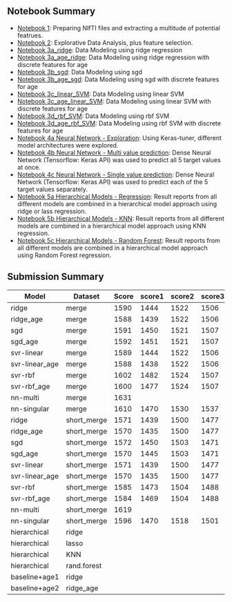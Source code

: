 ## Notebook Summary

- [Notebook 1](https://nbviewer.jupyter.org/github/miykael/kaggle_trends_challenge/blob/master/01_preparation_nifti.ipynb): Preparing NIfTI files and extracting a multitude of potential featrues.
- [Notebook 2](https://nbviewer.jupyter.org/github/miykael/kaggle_trends_challenge/blob/master/02_data_exploration.ipynb): Explorative Data Analysis, plus feature selection.
- [Notebook 3a_ridge](https://nbviewer.jupyter.org/github/miykael/kaggle_trends_challenge/blob/master/03a_model_linear_regression_ridge.ipynb): Data Modeling using ridge regression
- [Notebook 3a_age_ridge](https://nbviewer.jupyter.org/github/miykael/kaggle_trends_challenge/blob/master/03a_model_linear_regression_ridge-age.ipynb): Data Modeling using ridge regression with discrete features for age
- [Notebook 3b_sgd](https://nbviewer.jupyter.org/github/miykael/kaggle_trends_challenge/blob/master/03b_model_linear_regression_sgd.ipynb): Data Modeling using sgd
- [Notebook 3b_age_sgd](https://nbviewer.jupyter.org/github/miykael/kaggle_trends_challenge/blob/master/03b_model_linear_regression_sgd-age.ipynb): Data Modeling using sgd with discrete features for age
- [Notebook 3c_linear_SVM](https://nbviewer.jupyter.org/github/miykael/kaggle_trends_challenge/blob/master/03c_model_linear_regression_svr-linear-age.ipynb): Data Modeling using linear SVM
- [Notebook 3c_age_linear_SVM](https://nbviewer.jupyter.org/github/miykael/kaggle_trends_challenge/blob/master/03c_model_linear_regression_svr-linear-age.ipynb): Data Modeling using linear SVM with discrete features for age
- [Notebook 3d_rbf_SVM](https://nbviewer.jupyter.org/github/miykael/kaggle_trends_challenge/blob/master/03d_model_linear_regression_svr-rbf.ipynb): Data Modeling using rbf SVM
- [Notebook 3d_age_rbf_SVM](https://nbviewer.jupyter.org/github/miykael/kaggle_trends_challenge/blob/master/03d_model_linear_regression_svr-rbf-age.ipynb): Data Modeling using rbf SVM with discrete features for age
- [Notebook 4a Neural Network - Exploration](https://nbviewer.jupyter.org/github/miykael/kaggle_trends_challenge/blob/master/04a_model_nonlinear_NN_multi-hp_exploration.ipynb): Using Keras-tuner, different model architectures were explored.
- [Notebook 4b Neural Network - Multi value prediction](https://nbviewer.jupyter.org/github/miykael/kaggle_trends_challenge/blob/master/04b_model_nonlinear_NN_multi.ipynb): Dense Neural Network (Tensorflow: Keras API) was used to predict all 5 target values at once.
- [Notebook 4c Neural Network - Single value prediction](https://nbviewer.jupyter.org/github/miykael/kaggle_trends_challenge/blob/master/04c_model_nonlinear_NN_singular.ipynb): Dense Neural Network (Tensorflow: Keras API) was used to predict each of the 5 target values separately.
- [Notebook 5a Hierarchical Models - Regression](https://nbviewer.jupyter.org/github/miykael/kaggle_trends_challenge/blob/master/05_hierarchical_models_a_regression.ipynb): Result reports from all different models are combined in a hierarchical model approach using ridge or lass regression.
- [Notebook 5b Hierarchical Models - KNN](https://nbviewer.jupyter.org/github/miykael/kaggle_trends_challenge/blob/master/05_hierarchical_models_b_knn.ipynb): Result reports from all different models are combined in a hierarchical model approach using KNN regression.
- [Notebook 5c Hierarchical Models - Random Forest](https://nbviewer.jupyter.org/github/miykael/kaggle_trends_challenge/blob/master/05_hierarchical_models_c_random_forest.ipynb): Result reports from all different models are combined in a hierarchical model approach using Random Forest regression.

## Submission Summary

| Model          | Dataset     | Score | score1 | score2 | score3 | score4 | score5 | ScoreKaggle |
|----------------|-------------|-------|--------|--------|--------|--------|--------|-------------|
| ridge          | merge       | 1590  |   1444 |   1522 |   1506 |   1820 |   1759 |        1604 |
| ridge_age      | merge       | 1588  |   1439 |   1522 |   1506 |   1820 |   1759 |        1603 |
| sgd            | merge       | 1591  |   1450 |   1521 |   1507 |   1819 |   1762 |        1611 |
| sgd_age        | merge       | 1592  |   1451 |   1521 |   1507 |   1819 |   1762 |        1606 |
| svr-linear     | merge       | 1589  |   1444 |   1522 |   1506 |   1820 |   1759 |        1604 |
| svr-linear_age | merge       | 1588  |   1438 |   1522 |   1506 |   1820 |   1759 |        1604 |
| svr-rbf        | merge       | 1602  |   1482 |   1524 |   1507 |   1820 |   1762 |        1612 |
| svr-rbf_age    | merge       | 1600  |   1477 |   1524 |   1507 |   1820 |   1762 |        1614 |
| nn-multi       | merge       | 1631  |        |        |        |        |        |        1648 |
| nn-singular    | merge       | 1610  |   1470 |   1530 |   1537 |   1832 |   1779 |        1634 |
| ridge          | short_merge | 1571  |   1439 |   1500 |   1477 |   1799 |   1733 |        1611 |
| ridge_age      | short_merge | 1570  |   1435 |   1500 |   1477 |   1799 |   1733 |        1613 |
| sgd            | short_merge | 1572  |   1450 |   1503 |   1471 |   1787 |   1734 |        1614 |
| sgd_age        | short_merge | 1570  |   1445 |   1503 |   1471 |   1787 |   1734 |        1616 |
| svr-linear     | short_merge | 1571  |   1439 |   1500 |   1477 |   1799 |   1733 |        1611 |
| svr-linear_age | short_merge | 1570  |   1435 |   1500 |   1477 |   1799 |   1733 |        1613 |
| svr-rbf        | short_merge | 1585  |   1473 |   1504 |   1488 |   1798 |   1741 |        1619 |
| svr-rbf_age    | short_merge | 1584  |   1469 |   1504 |   1488 |   1798 |   1741 |        1618 |
| nn-multi       | short_merge | 1619  |        |        |        |        |        |        1651 |
| nn-singular    | short_merge | 1596  |   1470 |   1518 |   1501 |   1819 |   1760 |             |
| hierarchical   | ridge       |       |        |        |        |        |        |             |
| hierarchical   | lasso       |       |        |        |        |        |        |        1719 |
| hierarchical   | KNN         |       |        |        |        |        |        |        1686 |
| hierarchical   | rand.forest |       |        |        |        |        |        |             |
| baseline+age1  | ridge       |       |        |        |        |        |        |             |
| baseline+age2  | ridge_age   |       |        |        |        |        |        |             |
